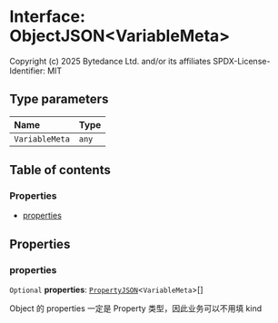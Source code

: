 # Interface: ObjectJSON\<VariableMeta>

Copyright (c) 2025 Bytedance Ltd. and/or its affiliates
SPDX-License-Identifier: MIT

## Type parameters

| Name | Type |
| :------ | :------ |
| `VariableMeta` | `any` |

## Table of contents

### Properties

* [properties](/auto-docs/fixed-layout-editor/interfaces/ObjectJSON.md#properties)

## Properties

### properties

`Optional` **properties**: [`PropertyJSON`](/auto-docs/fixed-layout-editor/types/PropertyJSON.md)<`VariableMeta`>\[]

Object 的 properties 一定是 Property 类型，因此业务可以不用填 kind
